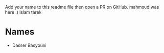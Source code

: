 Add your name to this readme file then open a PR on GitHub.
mahmoud was here :)
Islam tarek

# Names

- Dasser Basyouni
